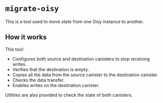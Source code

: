 # `migrate-oisy`

This is a tool used to move state from one Oisy instance to another.

## How it works
This tool:
* Configures both source and destination canisters to stop receiving writes.
* Verifies that the destination is empty.
* Copies all the data from the source canister to the destination canister.
* Checks the data transfer.
* Enables writes on the destination canister.

Utilities are also provided to check the state of both canisters.
